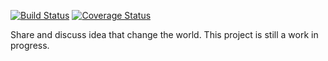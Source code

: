 [![Build Status](https://travis-ci.org/abhiabhi94/idea-fare.svg?branch=master)](https://travis-ci.org/abhiabhi94/idea-fare)
[![Coverage Status](https://coveralls.io/repos/github/abhiabhi94/idea-fare/badge.svg?branch=master)](https://coveralls.io/github/abhiabhi94/idea-fare?branch=master)

Share and discuss idea that change the world. This project is still a work in progress.
